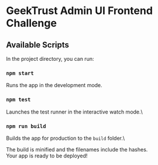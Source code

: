 # GeekTrust Admin UI Frontend Challenge 

## Available Scripts
In the project directory, you can run:

### `npm start`
Runs the app in the development mode.

### `npm test`

Launches the test runner in the interactive watch mode.\

### `npm run build`

Builds the app for production to the `build` folder.\

The build is minified and the filenames include the hashes.\
Your app is ready to be deployed!
